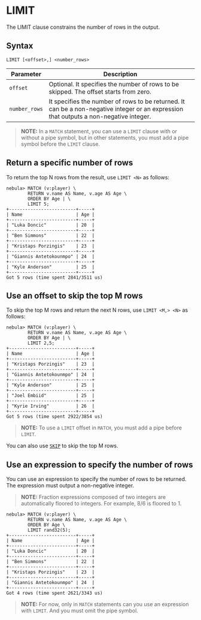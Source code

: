 # LIMIT

The LIMIT clause constrains the number of rows in the output.

## Syntax

```ngql
LIMIT [<offset>,] <number_rows>
```

|Parameter|Description|
|-|-|
|`offset`|Optional. It specifies the number of rows to be skipped. The offset starts from zero.|
|`number_rows`|It specifies the number of rows to be returned. It can be a non-negative integer or an expression that outputs a non-negative integer.|

> **NOTE:** In a `MATCH` statement, you can use a `LIMIT` clause with or without a pipe symbol, but in other statements, you must add a pipe symbol before the `LIMIT` clause.

## Return a specific number of rows

To return the top N rows from the result, use `LIMIT <N>` as follows:

```ngql
nebula> MATCH (v:player) \
        RETURN v.name AS Name, v.age AS Age \
        ORDER BY Age | \
        LIMIT 5;
+-------------------------+-----+
| Name                    | Age |
+-------------------------+-----+
| "Luka Doncic"           | 20  |
+-------------------------+-----+
| "Ben Simmons"           | 22  |
+-------------------------+-----+
| "Kristaps Porzingis"    | 23  |
+-------------------------+-----+
| "Giannis Antetokounmpo" | 24  |
+-------------------------+-----+
| "Kyle Anderson"         | 25  |
+-------------------------+-----+
Got 5 rows (time spent 2841/3511 us)
```

## Use an offset to skip the top M rows

To skip the top M rows and return the next N rows, use `LIMIT <M,> <N>` as follows:

```ngql
nebula> MATCH (v:player) \
        RETURN v.name AS Name, v.age AS Age \
        ORDER BY Age | \
        LIMIT 2,5;
+-------------------------+-----+
| Name                    | Age |
+-------------------------+-----+
| "Kristaps Porzingis"    | 23  |
+-------------------------+-----+
| "Giannis Antetokounmpo" | 24  |
+-------------------------+-----+
| "Kyle Anderson"         | 25  |
+-------------------------+-----+
| "Joel Embiid"           | 25  |
+-------------------------+-----+
| "Kyrie Irving"          | 26  |
+-------------------------+-----+
Got 5 rows (time spent 2922/3854 us)
```

> **NOTE:** To use a `LIMIT` offset in `MATCH`, you must add a pipe before `LIMIT`.

You can also use [`SKIP`](skip.md) to skip the top M rows.

## Use an expression to specify the number of rows

You can use an expression to specify the number of rows to be returned. The expression must output a non-negative integer.

> **NOTE:** Fraction expressions composed of two integers are automatically floored to integers. For example, 8/6 is floored to 1.

```ngql
nebula> MATCH (v:player) \
        RETURN v.name AS Name, v.age AS Age \
        ORDER BY Age \
        LIMIT rand32(5);
+-------------------------+-----+
| Name                    | Age |
+-------------------------+-----+
| "Luka Doncic"           | 20  |
+-------------------------+-----+
| "Ben Simmons"           | 22  |
+-------------------------+-----+
| "Kristaps Porzingis"    | 23  |
+-------------------------+-----+
| "Giannis Antetokounmpo" | 24  |
+-------------------------+-----+
Got 4 rows (time spent 2621/3343 us)
```

> **NOTE:** For now, only in `MATCH` statements can you use an expression with `LIMIT`. And you must omit the pipe symbol.

